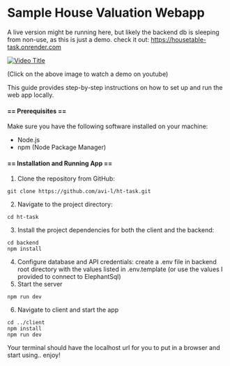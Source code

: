 # Sample House Valuation Webapp
A live version might be running here, but likely the backend db is sleeping from non-use, as this is just a demo. check it out:
https://housetable-task.onrender.com

[![Video Title](https://img.youtube.com/vi/4ijx5KaSOXI/0.jpg)](https://www.youtube.com/watch?v=4ijx5KaSOXI)

(Click on the above image to watch a demo on youtube)

This guide provides step-by-step instructions on how to set up and run the web app locally.

#### == Prerequisites ==

Make sure you have the following software installed on your machine:

- Node.js
- npm (Node Package Manager)

#### == Installation and Running App ==

1. Clone the repository from GitHub:

```
git clone https://github.com/avi-l/ht-task.git
```

2. Navigate to the project directory:

```
cd ht-task
```

3. Install the project dependencies for both the client and the backend:

```
cd backend
npm install
```

4. Configure database and API credentials: create a .env file in backend root directory with the values listed in .env.template (or use the values I provided to connect to ElephantSql)
5. Start the server

```
npm run dev
```

6. Navigate to client and start the app

```
cd ../client
npm install
npm run dev
```

Your terminal should have the localhost url for you to put in a browser and start using.. enjoy!

